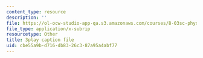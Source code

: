 ```yaml
---
content_type: resource
description: ''
file: https://ol-ocw-studio-app-qa.s3.amazonaws.com/courses/8-03sc-physics-iii-vibrations-and-waves-fall-2016/cbe55a9bd716db8326c387a95a4abf77_TjxR7lAwWhI.srt
file_type: application/x-subrip
resourcetype: Other
title: 3play caption file
uid: cbe55a9b-d716-db83-26c3-87a95a4abf77
---
```


